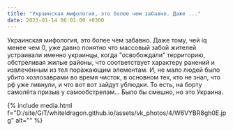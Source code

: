 ```yaml
---
title: "Украинская мифология, это более чем забавно. Даже ..."
date: 2023-01-14 06:01:00 +0300
---
```


Украинская мифология, это более чем забавно. Даже тому, чей iq менее чем 0, уже давно понятно что массовый забой жителей устраивали именно украинцы, когда "освобождали" территорию, обстреливая жилые районы, что соответствует характеру ранений и извлечённым из тел поражающим элементам. И, не мало людей было убито хозлозаврами во время чисток, в основном тех, кто не знал, что рф уже ливнули, и что вот вот зайдут ублюдки.
То есть, на борту самолёта призыв у самообстрелам... Было бы смешно, но это Украина.

{% include media.html f="D:/site/GiT/whiteldragon.github.io/assets/vk_photos/4/W6VYBR8gh0E.jpg" alt="" %}
